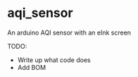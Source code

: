# aqi_sensor
An arduino AQI sensor with an eInk screen

TODO:
 - Write up what code does
 - Add BOM
